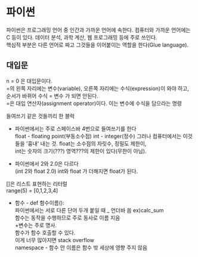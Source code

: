 # 파이썬  
파이썬은 프로그래밍 언어 중 인간과 가까운 언어에 속한다. 컴퓨터와 가까운 언어에는 C 등이 있다.
데이터 분석, 과학 계산, 웹 프로그래밍 등에 주로 쓰인다.  
핵심적 부분은 다른 언어로 짜고 그것들을 이어붙이는 역할을 한다(Glue language).  

## 대입문
n = 0 은 대입문이다.  
=의 왼쪽 자리에는 변수(variable), 오른쪽 자리에는 수식(expression)이 와야 하고, 순서가 바뀌어 수식 = 변수 가 되면 안된다.  
=은 대입 연산자(assignment operator)이다. 이는 변수에 수식을 담으라는 명령  

들여쓰기 같은 것들끼리 한 블럭  
* 파이썬에서는 주로 스페이스바 4번으로 들여쓰기를 한다  
float - floating point(부동소수점)
int - integer(정수)
그러나 컴퓨터에서는 이것들을 '흉내' 내는 것. float는 소수점의 자릿수, 정밀도 제한이,  
int는 숫자의 크기(???) 영역???의 제한이 있다(무한이 아님).

* 파이썬에서 2와 2.0은 다르다  
(int 2와 float 2.0)
int와 float 가 더해지면 float가 된다.

[]은 리스트 표현하는 리터럴  
range(5) = [0,1,2,3,4]  

* 함수 - def 함수이름():  
파이썬에서는 서로 다른 단어 두개 붙일 때 _ 언더바 씀 ex)calc_sum  
함수는 동작을 수행하므로 주로 동사로 이름 지음  
+변수는 주로 명사.  
함수가 함수 호출할 수 있다.  
이게 너무 많아지면 stack overflow  
namespace - 함수 안 이름은 함수 밖 세상에 영향 주지 않음
